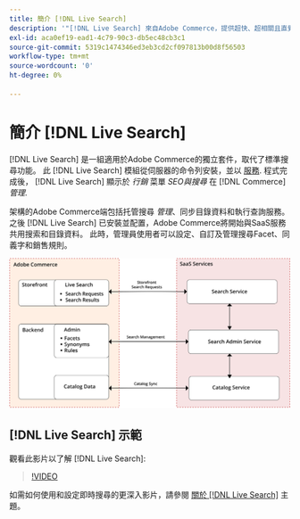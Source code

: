 ```yaml
---
title: 簡介 [!DNL Live Search]
description: '"[!DNL Live Search] 來自Adobe Commerce，提供超快、超相關且直覺的搜尋體驗。」'
exl-id: aca0ef19-ead1-4c79-90c3-db5ec48cb3c1
source-git-commit: 5319c1474346ed3eb3cd2cf097813b00d8f56503
workflow-type: tm+mt
source-wordcount: '0'
ht-degree: 0%

---
```


# 簡介 [!DNL Live Search]

[!DNL Live Search] 是一組適用於Adobe Commerce的獨立套件，取代了標準搜尋功能。 此 [!DNL Live Search] 模組從伺服器的命令列安裝，並以 [服務](../landing/saas.md). 程式完成後， [!DNL Live Search] 顯示於 *行銷* 菜單 *SEO與搜尋* 在 [!DNL Commerce] *管理*.

架構的Adobe Commerce端包括托管搜尋 *管理*、同步目錄資料和執行查詢服務。 之後 [!DNL Live Search] 已安裝並配置，Adobe Commerce將開始與SaaS服務共用搜索和目錄資料。 此時，管理員使用者可以設定、自訂及管理搜尋Facet、同義字和銷售規則。

![Live Search架構圖](assets/architecture-diagram.svg)

## [!DNL Live Search] 示範

觀看此影片以了解 [!DNL Live Search]:

>[!VIDEO](https://video.tv.adobe.com/v/3418679?quality=12&learn=on)

如需如何使用和設定即時搜尋的更深入影片，請參閱 [關於 [!DNL Live Search]](https://experienceleague.adobe.com/docs/commerce-learn/tutorials/marketing/live-search-full-demonstration.html) 主題。
